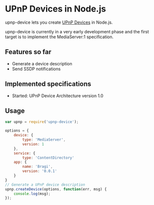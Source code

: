 UPnP Devices in Node.js
=======================

upnp-device lets you create [UPnP Devices](http://upnp.org/sdcps-and-certification/standards/sdcps/) in Node.js.

upnp-device is currently in a very early development phase and the first target is to implement the MediaServer:1 specification.

Features so far
---------------
* Generate a device description
* Send SSDP notifications

Implemented specifications
--------------------------
* Started: UPnP Device Architecture version 1.0

Usage
-----
```javascript
var upnp = require('upnp-device');

options = {
    device: {
        type: 'MediaServer',
        version: 1
    },
    service: {
        type: 'ContentDirectory'
    app: {
        name: 'Bragi',
        version: '0.0.1'
    }
}
// Generate a UPnP device description
upnp.createDevice(options, function(err, msg) {
    console.log(msg); 
});
```
